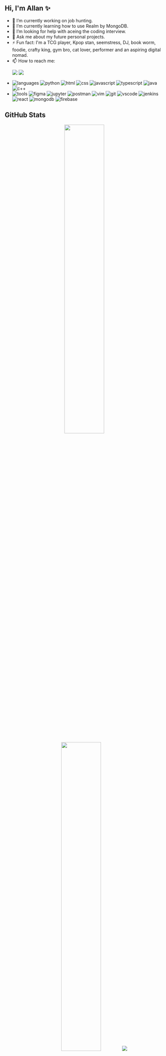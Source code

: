 ## Hi, I'm Allan ✨
- 🔭 I’m currently working on job hunting.
- 🌱 I’m currently learning how to use Realm by MongoDB.
- 🤔 I’m looking for help with aceing the coding interview.
- 💬 Ask me about my future personal projects.
- ⚡️ Fun fact: I'm a TCG player, Kpop stan, seemstress, DJ, book worm, foodie, crafty king, gym bro, cat lover, performer and an aspiring digital nomad.
- 📫 How to reach me:
  <p>
  <a href="mailto:iamallanation@gmail.com"><img src="https://img.shields.io/badge/e‑mail-D14836.svg?style=for-the-badge&logo=GMail&logoColor=white"/></a>
  <a href="https://www.linkedin.com/in/allanation/"><img src="https://img.shields.io/badge/linkedin-0077B5.svg?style=for-the-badge&logo=linkedin&logoColor=white"/></a>
  </p>
- ![languages](https://img.shields.io/static/v1?label=&message=languages:&color=111&style=flat-square)
![python](https://img.shields.io/static/v1?logo=python&label=&message=Python&color=36465D&logoColor=AAA&style=flat-square&link=)
![html](https://img.shields.io/static/v1?logo=html5&label=&message=HTML&color=36465D&logoColor=AAA&style=flat-square)
![css](https://img.shields.io/static/v1?logo=css3&label=&message=CSS&color=36465D&logoColor=AAA&style=flat-square)
![javascript](https://img.shields.io/static/v1?logo=javascript&label=&message=JavaScript&color=36465D&logoColor=AAA&style=flat-square)
![typescript](https://img.shields.io/static/v1?logo=typescript&label=&message=TypeScript&color=36465D&logoColor=AAA&style=flat-square)
![java](https://img.shields.io/static/v1?logo=java17&label=&message=Java&color=36465D&logoColor=AAA&style=flat-square)
![c++](https://img.shields.io/static/v1?logo=cplusplus&label=&message=C%2B%2B&color=36465D&logoColor=AAA&style=flat-square)
- ![tools](https://img.shields.io/static/v1?label=&message=tools:&color=111&style=flat-square)
![figma](https://img.shields.io/static/v1?logo=figma&label=&message=Figma&color=36465D&logoColor=AAA&style=flat-square)
![jupyter](https://img.shields.io/static/v1?logo=jupyter&label=&message=Jupyter&color=36465D&logoColor=AAA&style=flat-square)
![postman](https://img.shields.io/static/v1?logo=postman&label=&message=Postman&color=36465D&logoColor=AAA&style=flat-square)
![vim](https://img.shields.io/static/v1?logo=vim&label=&message=vim&color=36465D&logoColor=AAA&style=flat-square)
![git](https://img.shields.io/static/v1?logo=git&label=&message=git&color=36465D&logoColor=AAA&style=flat-square)
![vscode](https://img.shields.io/static/v1?logo=visualstudiocode&label=&message=VSCode&color=36465D&logoColor=AAA&style=flat-square)
![jenkins](https://img.shields.io/static/v1?logo=jenkins&label=&message=Jenkins&color=36465D&logoColor=AAA&style=flat-square)
![react](https://img.shields.io/static/v1?logo=react&label=&message=React&color=36465D&logoColor=AAA&style=flat-square)
![mongodb](https://img.shields.io/static/v1?logo=mongodb&label=&message=MongoDB&color=36465D&logoColor=AAA&style=flat-square)
![firebase](https://img.shields.io/static/v1?logo=firebase&label=&message=Firebase&color=36465D&logoColor=AAA&style=flat-square)


## GitHub Stats
<p align="center">
  <img height="50%" width="auto" src ="https://github-readme-stats.vercel.app/api?username=allanation&show_icons=true&count_private=true&theme=darcula&hide_border=true&hide=issues,contribs&bg_color=00000000">
  <img height="50%" width="auto" src ="https://github-readme-stats.vercel.app/api/top-langs/?username=allanation&layout=compact&hide_border=true&theme=darcula&bg_color=00000000&langs_count=6&hide=jupyter%20notebook,tex,css,php&exclude_repo=Pacman-AI">
  <img src ="https://github-readme-streak-stats.herokuapp.com?user=allanation&theme=darcula&hide_border=true&background=FFFFFF00">
  <br>
</p>
